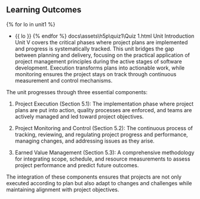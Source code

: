 ## Learning Outcomes

{% for lo in unit1 %}

- {{ lo }}
  {% endfor %}
  docs\assets\h5p\quiz1\Quiz 1.html
  Unit Introduction
  Unit V covers the critical phases where project plans are implemented and progress is systematically tracked. This unit bridges the gap between planning and delivery, focusing on the practical application of project management principles during the active stages of software development. Execution transforms plans into actionable work, while monitoring ensures the project stays on track through continuous measurement and control mechanisms.

The unit progresses through three essential components:

1. Project Execution (Section 5.1): The implementation phase where project plans are put into action, quality processes are enforced, and teams are actively managed and led toward project objectives.

2. Project Monitoring and Control (Section 5.2): The continuous process of tracking, reviewing, and regulating project progress and performance, managing changes, and addressing issues as they arise.

3. Earned Value Management (Section 5.3): A comprehensive methodology for integrating scope, schedule, and resource measurements to assess project performance and predict future outcomes.

The integration of these components ensures that projects are not only executed according to plan but also adapt to changes and challenges while maintaining alignment with project objectives.
